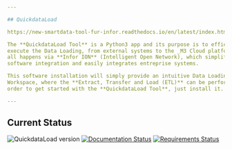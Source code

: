 ```yaml
---

## QuickdataLoad

https://new-smartdata-tool-fur-infor.readthedocs.io/en/latest/index.html

The **QuickdataLoad Tool** is a Python3 app and its purpose is to efficiently
execute the Data Loading, from external systems to the _M3 Cloud platform_. It
all happens via **Infor ION** (Intelligent Open Network), which simplifies
software integration and easily integrates entreprise systems.

This software installation will simply provide an intuitive Data Loading
Workspace, where the **Extract, Transfer and Load (ETL)** can be performed. In
order to get started with the **QuickdataLoad Tool**, just install it.

---
```


## Current Status

![QuickdataLoad version](https://img.shields.io/badge/version-0.0.2-blue)
[![Documentation Status](https://readthedocs.org/projects/inforion/badge/?version=latest)](https://inforion.readthedocs.io/de/latest/?badge=latest)
[![Requirements Status](https://requires.io/github/Fellow-Consulting-AG/inforion/requirements.svg?branch=master)](https://requires.io/github/Fellow-Consulting-AG/inforion/requirements/?branch=master)
